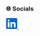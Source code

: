 



### 🌐 Socials 

<a href="https://www.linkedin.com/in/rian-luis-mabait-a1044626b" target="_blank" rel="noreferrer">
<picture>
<img height="30" width="30" src="https://raw.githubusercontent.com/ShahVandit8/profile-x/refs/heads/main/public/icons/socials/linkedin.svg" alt="linkedin" />
</picture>
</a> &nbsp;
<a href="https://www.facebook.com/rianluisx" target="_blank" rel="noreferrer">

</a> &nbsp;


